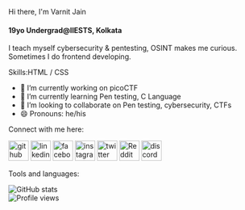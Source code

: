 
Hi there,
 I'm Varnit Jain 
#### 19yo Undergrad@IIESTS, Kolkata
I teach myself cybersecurity & pentesting, OSINT makes me curious. Sometimes I do frontend developing.

Skills:HTML / CSS

- 🔭 I’m currently working on picoCTF 
- 🌱 I’m currently learning Pen testing, C Language
- 👯 I’m looking to collaborate on Pen testing, cybersecurity, CTFs 
- 😄 Pronouns: he/his 

Connect with me here:

[<img src='https://cdn.jsdelivr.net/npm/simple-icons@3.0.1/icons/github.svg' alt='github' height='40'>](https://github.com/Ninjachacha018)  [<img src='https://cdn.jsdelivr.net/npm/simple-icons@3.0.1/icons/linkedin.svg' alt='linkedin' height='40'>](https://www.linkedin.com/in/https://www.linkedin.com/in/varnit-jain-7b5721199//)  [<img src='https://cdn.jsdelivr.net/npm/simple-icons@3.0.1/icons/facebook.svg' alt='facebook' height='40'>](https://www.facebook.com/https://www.facebook.com/varnit.jain.779)  [<img src='https://cdn.jsdelivr.net/npm/simple-icons@3.0.1/icons/instagram.svg' alt='instagram' height='40'>](https://www.instagram.com/Ninjachacha018/)  [<img src='https://cdn.jsdelivr.net/npm/simple-icons@3.0.1/icons/twitter.svg' alt='twitter' height='40'>](https://twitter.com/ninjachacha018)  [<img src='https://cdn.jsdelivr.net/npm/simple-icons@3.0.1/icons/reddit.svg' alt='Reddit' height='40'>](https://www.reddit.com/user/https://www.reddit.com/user/EmotionalTwist6658/)  [<img src='https://cdn.jsdelivr.net/npm/simple-icons@3.0.1/icons/discord.svg' alt='discord' height='40'>](ninjachacha018#8105)  
 
  





Tools and languages:




 ![GitHub stats](https://github-readme-stats.vercel.app/api?username=Ninjachacha018&show_icons=true)  
 ![Profile views](https://gpvc.arturio.dev/Ninjachacha018)
